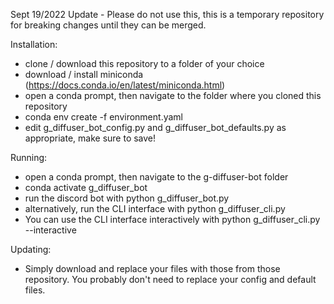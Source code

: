 Sept 19/2022 Update - Please do not use this, this is a temporary repository for breaking changes until they can be merged.

Installation:
 - clone / download this repository to a folder of your choice
 - download / install miniconda (https://docs.conda.io/en/latest/miniconda.html)
 - open a conda prompt, then navigate to the folder where you cloned this repository
 - conda env create -f environment.yaml
 - edit g_diffuser_bot_config.py and g_diffuser_bot_defaults.py as appropriate, make sure to save!
 
 Running:
 - open a conda prompt, then navigate to the g-diffuser-bot folder
 - conda activate g_diffuser_bot
 - run the discord bot with python g_diffuser_bot.py
 - alternatively, run the CLI interface with python g_diffuser_cli.py
 - You can use the CLI interface interactively with python g_diffuser_cli.py --interactive

Updating:
 - Simply download and replace your files with those from those repository. You probably don't need to replace your config and default files.
